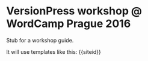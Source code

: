 # VersionPress workshop @ WordCamp Prague 2016

Stub for a workshop guide.

It will use templates like this: {{siteid}}
